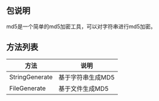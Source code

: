 ## 包说明
md5是一个简单的md5加密工具，可以对字符串进行md5加密。
## 方法列表
| 方法             | 说明         |
|----------------|------------|
| StringGenerate | 基于字符串生成MD5 |
| FileGenerate   | 基于文件生成MD5  |
